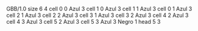 <gs-board> GBB/1.0
size 6 4
cell 0 0 Azul 3
cell 1 0 Azul 3
cell 1 1 Azul 3
cell 0 1 Azul 3
cell 2 1 Azul 3
cell 2 2 Azul 3
cell 3 1 Azul 3
cell 3 2 Azul 3
cell 4 2 Azul 3
cell 4 3 Azul 3
cell 5 2 Azul 3
cell 5 3 Azul 3 Negro 1
head 5 3
 </gs-board>